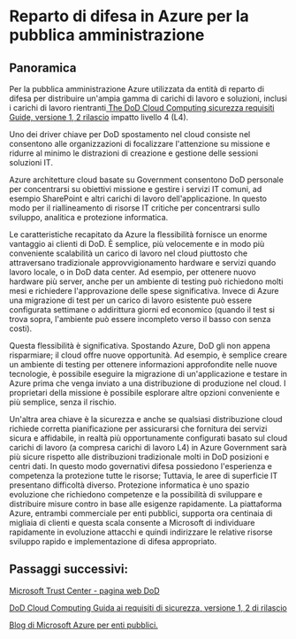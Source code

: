 <properties
    pageTitle="Azure documentazione Governmnet | Microsoft Azure"
    description="In questo modo un confronto delle caratteristiche e indicazioni sullo sviluppo di applicazioni per la pubblica amministrazione Azure"
    services="Azure-Government"
    cloud="gov"
    documentationCenter=""
    authors="ryansoc"
    manager="zakramer"
    editor=""/>

<tags
    ms.service="multiple"
    ms.devlang="na"
    ms.topic="article"
    ms.tgt_pltfrm="na"
    ms.workload="azure-government"
    ms.date="10/11/2016"
    ms.author="ryansoc"/>


#  <a name="department-of-defense-dod-in-azure-government"></a>Reparto di difesa in Azure per la pubblica amministrazione

## <a name="overview"></a>Panoramica

Per la pubblica amministrazione Azure utilizzata da entità di reparto di difesa per distribuire un'ampia gamma di carichi di lavoro e soluzioni, inclusi i carichi di lavoro rientranti<a href="http://iasecontent.disa.mil/cloud/SRG/index.html"> The DoD Cloud Computing sicurezza requisiti Guide, versione 1, 2 rilascio</a> impatto livello 4 (L4).

Uno dei driver chiave per DoD spostamento nel cloud consiste nel consentono alle organizzazioni di focalizzare l'attenzione su missione e ridurre al minimo le distrazioni di creazione e gestione delle sessioni soluzioni IT.

Azure architetture cloud basate su Government consentono DoD personale per concentrarsi su obiettivi missione e gestire i servizi IT comuni, ad esempio SharePoint e altri carichi di lavoro dell'applicazione.  In questo modo per il riallineamento di risorse IT critiche per concentrarsi sullo sviluppo, analitica e protezione informatica.

Le caratteristiche recapitato da Azure la flessibilità fornisce un enorme vantaggio ai clienti di DoD. È semplice, più velocemente e in modo più conveniente scalabilità un carico di lavoro nel cloud piuttosto che attraversano tradizionale approvvigionamento hardware e servizi quando lavoro locale, o in DoD data center. Ad esempio, per ottenere nuovo hardware più server, anche per un ambiente di testing può richiedono molti mesi e richiedere l'approvazione delle spese significativa. Invece di Azure una migrazione di test per un carico di lavoro esistente può essere configurata settimane o addirittura giorni ed economico (quando il test si trova sopra, l'ambiente può essere incompleto verso il basso con senza costi).

Questa flessibilità è significativa. Spostando Azure, DoD gli non appena risparmiare; il cloud offre nuove opportunità. Ad esempio, è semplice creare un ambiente di testing per ottenere informazioni approfondite nelle nuove tecnologie, è possibile eseguire la migrazione di un'applicazione e testare in Azure prima che venga inviato a una distribuzione di produzione nel cloud. I proprietari della missione è possibile esplorare altre opzioni conveniente e più semplice, senza il rischio.

Un'altra area chiave è la sicurezza e anche se qualsiasi distribuzione cloud richiede corretta pianificazione per assicurarsi che fornitura dei servizi sicura e affidabile, in realtà più opportunamente configurati basato sul cloud carichi di lavoro (a compresa carichi di lavoro L4) in Azure Government sarà più sicure rispetto alle distribuzioni tradizionale molti in DoD posizioni e centri dati. In questo modo governativi difesa possiedono l'esperienza e competenza la protezione tutte le risorse; Tuttavia, le aree di superficie IT presentano difficoltà diverso. Protezione informatica è uno spazio evoluzione che richiedono competenze e la possibilità di sviluppare e distribuire misure contro in base alle esigenze rapidamente. La piattaforma Azure, entrambi commerciale per enti pubblici, supporta ora centinaia di migliaia di clienti e questa scala consente a Microsoft di individuare rapidamente in evoluzione attacchi e quindi indirizzare le relative risorse sviluppo rapido e implementazione di difesa appropriato.

## <a name="next-steps"></a>Passaggi successivi:

<a href="https://www.microsoft.com/en-us/TrustCenter/Compliance/DISA">Microsoft Trust Center - pagina web DoD</a>

<a href="http://iasecontent.disa.mil/cloud/SRG/index.html">DoD Cloud Computing Guida ai requisiti di sicurezza, versione 1, 2 di rilascio</a>

<a href="https://blogs.msdn.microsoft.com/azuregov/">Blog di Microsoft Azure per enti pubblici.</a>
